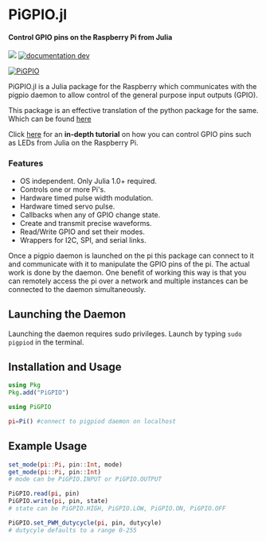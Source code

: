 # PiGPIO.jl

#### Control GPIO pins on the Raspberry Pi from Julia

[![][docs-stable-img]][docs-stable-url]
[![documentation dev](https://img.shields.io/badge/docs-dev-blue.svg)](https://juliaberry.github.io/PiGPIO.jl/dev/)

[docs-stable-img]: https://img.shields.io/badge/docs-stable-blue.svg
[docs-stable-url]: https://juliahub.com/docs/PiGPIO/

[![PiGPIO](https://img.youtube.com/vi/UmSQjkaATk8/0.jpg)](https://www.youtube.com/watch?v=UmSQjkaATk8)

PiGPIO.jl is a Julia package for the Raspberry which communicates with the pigpio
daemon to allow control of the general purpose
input outputs (GPIO).

This package is an effective translation of the python package for the same.
Which can be found [here](http://abyz.me.uk/rpi/pigpio/python.html)

Click [here](https://medium.com/@imkimfung/using-julia-to-control-leds-on-a-raspberry-pi-b320be83e503) for an **in-depth tutorial** on how you can control GPIO pins such as LEDs from Julia on the Raspberry Pi.

### Features

* OS independent. Only Julia 1.0+ required.
* Controls one or more Pi's.
* Hardware timed pulse width modulation.
* Hardware timed servo pulse.
* Callbacks when any of GPIO change state.
* Create and transmit precise waveforms.
* Read/Write GPIO and set their modes.
* Wrappers for I2C, SPI, and serial links.

Once a pigpio daemon is launched on the pi this package can connect to
it and communicate with it to manipulate the GPIO pins of the pi. The actual
work is done by the daemon. One benefit of working this way is that you can
remotely access the pi over a network and multiple instances can be connected
to the daemon simultaneously.

## Launching the Daemon

Launching the daemon requires sudo privileges. Launch by typing `sudo pigpiod`
in the terminal.

## Installation and Usage

```julia
using Pkg
Pkg.add("PiGPIO")

using PiGPIO

pi=Pi() #connect to pigpiod daemon on localhost
```

## Example Usage

```julia
set_mode(pi::Pi, pin::Int, mode)
get_mode(pi::Pi, pin::Int)
# mode can be PiGPIO.INPUT or PiGPIO.OUTPUT

PiGPIO.read(pi, pin)
PiGPIO.write(pi, pin, state)
# state can be PiGPIO.HIGH, PiGPIO.LOW, PiGPIO.ON, PiGPIO.OFF

PiGPIO.set_PWM_dutycycle(pi, pin, dutycyle)
# dutycyle defaults to a range 0-255
```
